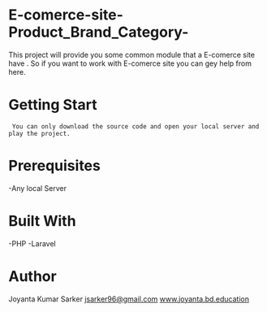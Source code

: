 # E-comerce-site-Product_Brand_Category-
 This project will provide you some common module that a E-comerce site have . So if you want to work with E-comerce site you can gey help from here.
 
 # Getting Start
     You can only download the source code and open your local server and play the project.
   
   
   
   
   
 # Prerequisites
 -Any local Server
 
 
 
 
 
 # Built With
 -PHP
 -Laravel
 
 
 # Author
 
 
 Joyanta Kumar Sarker
 jsarker96@gmail.com
 www.joyanta.bd.education
